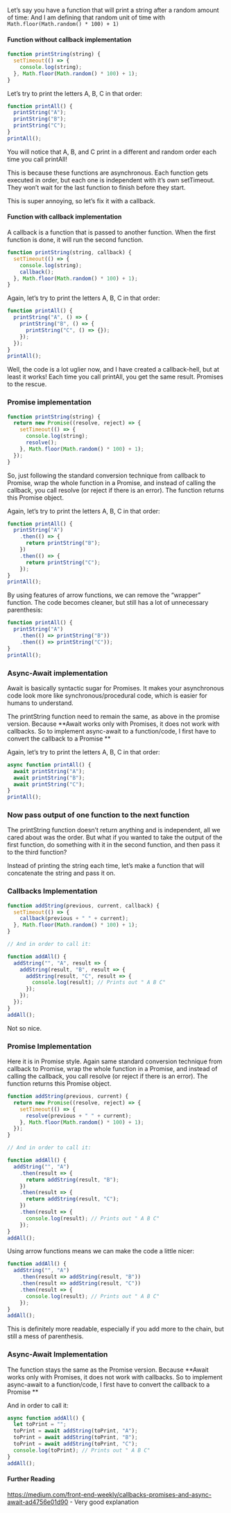 Let’s say you have a function that will print a string after a random amount of time: And I am defining that random unit of time with `Math.floor(Math.random() * 100) + 1)`

#### Function without callback implementation

```js
function printString(string) {
  setTimeout(() => {
    console.log(string);
  }, Math.floor(Math.random() * 100) + 1);
}
```

Let’s try to print the letters A, B, C in that order:

```js
function printAll() {
  printString("A");
  printString("B");
  printString("C");
}
printAll();
```

You will notice that A, B, and C print in a different and random order each time you call printAll!

This is because these functions are asynchronous. Each function gets executed in order, but each one is independent with it’s own setTimeout. They won’t wait for the last function to finish before they start.

This is super annoying, so let’s fix it with a callback.

#### Function with callback implementation

A callback is a function that is passed to another function. When the first function is done, it will run the second function.

```js
function printString(string, callback) {
  setTimeout(() => {
    console.log(string);
    callback();
  }, Math.floor(Math.random() * 100) + 1);
}
```

Again, let’s try to print the letters A, B, C in that order:

```js
function printAll() {
  printString("A", () => {
    printString("B", () => {
      printString("C", () => {});
    });
  });
}
printAll();
```

Well, the code is a lot uglier now, and I have created a callback-hell, but at least it works! Each time you call printAll, you get the same result. Promises to the rescue.

### Promise implementation

```js
function printString(string) {
  return new Promise((resolve, reject) => {
    setTimeout(() => {
      console.log(string);
      resolve();
    }, Math.floor(Math.random() * 100) + 1);
  });
}
```

So, just following the standard conversion technique from callback to Promise, wrap the whole function in a Promise, and instead of calling the callback, you call resolve (or reject if there is an error). The function returns this Promise object.

Again, let’s try to print the letters A, B, C in that order:

```js
function printAll() {
  printString("A")
    .then(() => {
      return printString("B");
    })
    .then(() => {
      return printString("C");
    });
}
printAll();
```

By using features of arrow functions, we can remove the “wrapper” function. The code becomes cleaner, but still has a lot of unnecessary parenthesis:

```js
function printAll() {
  printString("A")
    .then(() => printString("B"))
    .then(() => printString("C"));
}
printAll();
```

### Async-Await implementation

Await is basically syntactic sugar for Promises. It makes your asynchronous code look more like synchronous/procedural code, which is easier for humans to understand.

The printString function need to remain the same, as above in the promise version. Because **Await works only with Promises, it does not work with callbacks. So to implement async-await to a function/code, I first have to convert the callback to a Promise **

Again, let’s try to print the letters A, B, C in that order:

```js
async function printAll() {
  await printString("A");
  await printString("B");
  await printString("C");
}
printAll();
```

### Now pass output of one function to the next function

The printString function doesn’t return anything and is independent, all we cared about was the order. But what if you wanted to take the output of the first function, do something with it in the second function, and then pass it to the third function?

Instead of printing the string each time, let’s make a function that will concatenate the string and pass it on.

### Callbacks Implementation

```js
function addString(previous, current, callback) {
  setTimeout(() => {
    callback(previous + " " + current);
  }, Math.floor(Math.random() * 100) + 1);
}

// And in order to call it:

function addAll() {
  addString("", "A", result => {
    addString(result, "B", result => {
      addString(result, "C", result => {
        console.log(result); // Prints out " A B C"
      });
    });
  });
}
addAll();
```

Not so nice.

### Promise Implementation

Here it is in Promise style. Again same standard conversion technique from callback to Promise, wrap the whole function in a Promise, and instead of calling the callback, you call resolve (or reject if there is an error). The function returns this Promise object.

```js
function addString(previous, current) {
  return new Promise((resolve, reject) => {
    setTimeout(() => {
      resolve(previous + " " + current);
    }, Math.floor(Math.random() * 100) + 1);
  });
}

// And in order to call it:

function addAll() {
  addString("", "A")
    .then(result => {
      return addString(result, "B");
    })
    .then(result => {
      return addString(result, "C");
    })
    .then(result => {
      console.log(result); // Prints out " A B C"
    });
}
addAll();
```

Using arrow functions means we can make the code a little nicer:

```js
function addAll() {
  addString("", "A")
    .then(result => addString(result, "B"))
    .then(result => addString(result, "C"))
    .then(result => {
      console.log(result); // Prints out " A B C"
    });
}
addAll();
```

This is definitely more readable, especially if you add more to the chain, but still a mess of parenthesis.

### Async-Await Implementation

The function stays the same as the Promise version. Because **Await works only with Promises, it does not work with callbacks. So to implement async-await to a function/code, I first have to convert the callback to a Promise **

And in order to call it:

```js
async function addAll() {
  let toPrint = "";
  toPrint = await addString(toPrint, "A");
  toPrint = await addString(toPrint, "B");
  toPrint = await addString(toPrint, "C");
  console.log(toPrint); // Prints out " A B C"
}
addAll();
```

#### Further Reading

https://medium.com/front-end-weekly/callbacks-promises-and-async-await-ad4756e01d90 - Very good explanation
